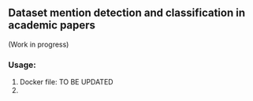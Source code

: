 ## Dataset mention detection and classification in academic papers

(Work in progress)

### Usage:
1. Docker file: TO BE UPDATED
2. 